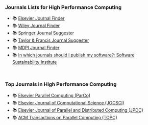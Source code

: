<!-- | 🧪 [XXX](https://github.com/puzzlef/XXX) | DDD | -->


### Journals Lists for High Performance Computing

- 📚 [Elsevier Journal Finder](https://journalfinder.elsevier.com)
- 📚 [Wiley Journal Finder](https://journalfinder.wiley.com)
- 📚 [Springer Journal Suggester](https://journalsuggester.springer.com)
- 📚 [Taylor & Francis Journal Suggester](https://authorservices.taylorandfrancis.com/publishing-your-research/choosing-a-journal/journal-suggester/)
- 📚 [MDPI Journal Finder](https://www.mdpi.com/about/journalfinder)
- 📚 [In which journals should I publish my software?: Software Sustainability Institute](https://www.software.ac.uk/top-tip/which-journals-should-i-publish-my-software)

<br>


### Top Journals in High Performance Computing

- 📚 [Elsevier Parallel Computing (ParCo)](https://www.journals.elsevier.com/parallel-computing)
- 📚 [Elsevier Journal of Computational Science (JOCSCI)](https://www.journals.elsevier.com/journal-of-computational-science)
- 📚 [Elsevier Journal of Parallel and Distributed Computing (JPDC)](https://www.journals.elsevier.com/journal-of-parallel-and-distributed-computing)
- 📚 [ACM Transactions on Parallel Computing (TOPC)](https://dl.acm.org/journal/topc)
